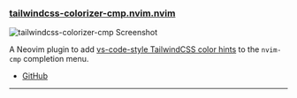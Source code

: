 <h3 id="new-tailwindcss-colorizer-cmp.nvim.nvim">
  <a href="#new-tailwindcss-colorizer-cmp.nvim.nvim">
    <span class="icon-text">
      <span class="icon">
        <i class="fa-solid fa-book"></i>
      </span>
    </span>
    <span>tailwindcss-colorizer-cmp.nvim.nvim</span>
  </a>
</h3>

![tailwindcss-colorizer-cmp Screenshot](https://user-images.githubusercontent.com/226654/212444311-3dcf5f94-64d0-40a3-9b39-ec6df2296da9.gif)

A Neovim plugin to add [vs-code-style TailwindCSS color hints](https://tailwindcss.com/docs/editor-setup) to the `nvim-cmp` completion menu.

- [GitHub](https://github.com/roobert/tailwindcss-colorizer-cmp)

---
